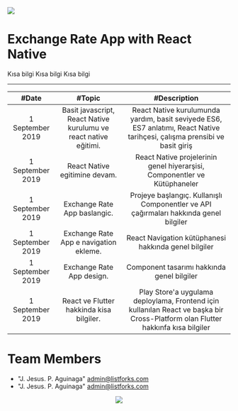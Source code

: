 [![](https://ituacm.com/wp-content/uploads/2017/12/fb-tes-720p-1024x576.png)](https://ituacm.com/wp-content/uploads/2017/12/fb-tes-720p-1024x576.png)

# Exchange Rate App with React Native

Kısa bilgi
Kısa bilgi
Kısa bilgi

------------


|  #Date |  #Topic  | #Description  |
| :------------: | :------------: | :------------: |
| 1 September 2019 | Basit javascript, React Native kurulumu ve react native eğitimi. | React Native kurulumunda yardım, basit seviyede ES6, ES7 anlatımı, React Native tarihçesi, çalışma prensibi ve basit giriş |
| 1 September 2019  | React Native egitimine devam.  | React Native projelerinin genel hiyerarşisi, Componentler ve Kütüphaneler  |
| 1 September 2019  |  Exchange Rate App baslangic.  | Projeye başlangıç. Kullanışlı Componentler ve API çağırmaları hakkında genel bilgiler  |
| 1 September 2019  |  Exchange Rate App e navigation ekleme.  | React Navigation kütüphanesi hakkında genel bilgiler  |
| 1 September 2019  |Exchange Rate App design.  | Component tasarımı hakkında genel bilgiler  |
| 1 September 2019  |  React ve Flutter hakkinda kisa bilgiler. |  Play Store'a uygulama deploylama, Frontend için kullanılan React ve başka bir Cross-Platform olan Flutter hakkınfa kısa bilgiler |


# <a name="team-members"></a>Team Members
* "J. Jesus. P. Aguinaga" <admin@listforks.com>
* "J. Jesus. P. Aguinaga" <admin@listforks.com>

<p align="center">
  <img  src="https://ituacm.com/wp-content/uploads/2017/08/itu-logo.png">
</p>
